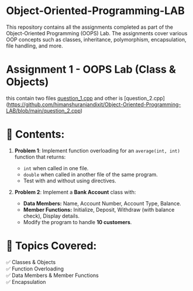 # Object-Oriented-Programming-LAB
This repository contains all the assignments completed as part of the Object-Oriented Programming (OOPS) Lab. The assignments cover various OOP concepts such as classes, inheritance, polymorphism, encapsulation, file handling, and more.

# **Assignment 1 - OOPS Lab (Class & Objects)**  
this contain two files [question_1.cpp](https://github.com/himanshuranjandixit/Object-Oriented-Programming-LAB/blob/main/question_1.cpp) and other is [question_2.cpp] (https://github.com/himanshuranjandixit/Object-Oriented-Programming-LAB/blob/main/question_2.cpp) 

# **📂 Contents:**  

1. **Problem 1**: Implement function overloading for an `average(int, int)` function that returns:  
   - `int` when called in one file.  
   - `double` when called in another file of the same program.  
   - Test with and without using directives.  

2. **Problem 2**: Implement a **Bank Account** class with:  
   - **Data Members:** Name, Account Number, Account Type, Balance.  
   - **Member Functions:** Initialize, Deposit, Withdraw (with balance check), Display details.  
   - Modify the program to handle **10 customers**.  

# **📌 Topics Covered:**  
✅ Classes & Objects  
✅ Function Overloading  
✅ Data Members & Member Functions  
✅ Encapsulation  
